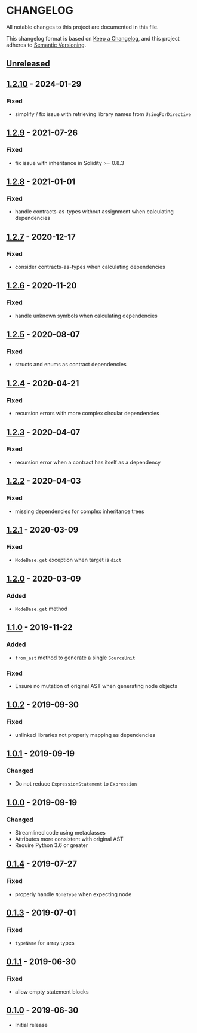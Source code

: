 # CHANGELOG

All notable changes to this project are documented in this file.

This changelog format is based on [Keep a Changelog](https://keepachangelog.com/en/1.0.0/),
and this project adheres to [Semantic Versioning](https://semver.org/spec/v2.0.0.html).

## [Unreleased](https://github.com/iamdefinitelyahuman/py-solc-ast)

## [1.2.10](https://github.com/iamdefinitelyahuman/py-solc-ast/releases/tag/v1.2.10) - 2024-01-29
### Fixed
- simplify / fix issue with retrieving library names from `UsingForDirective`

## [1.2.9](https://github.com/iamdefinitelyahuman/py-solc-ast/releases/tag/v1.2.9) - 2021-07-26
### Fixed
- fix issue with inheritance in Solidity >= 0.8.3

## [1.2.8](https://github.com/iamdefinitelyahuman/py-solc-ast/releases/tag/v1.2.8) - 2021-01-01
### Fixed
- handle contracts-as-types without assignment when calculating dependencies

## [1.2.7](https://github.com/iamdefinitelyahuman/py-solc-ast/releases/tag/v1.2.7) - 2020-12-17
### Fixed
- consider contracts-as-types when calculating dependencies

## [1.2.6](https://github.com/iamdefinitelyahuman/py-solc-ast/releases/tag/v1.2.6) - 2020-11-20
### Fixed
- handle unknown symbols when calculating dependencies

## [1.2.5](https://github.com/iamdefinitelyahuman/py-solc-ast/releases/tag/v1.2.5) - 2020-08-07
### Fixed
- structs and enums as contract dependencies

## [1.2.4](https://github.com/iamdefinitelyahuman/py-solc-ast/releases/tag/v1.2.4) - 2020-04-21
### Fixed
- recursion errors with more complex circular dependencies

## [1.2.3](https://github.com/iamdefinitelyahuman/py-solc-ast/releases/tag/v1.2.3) - 2020-04-07
### Fixed
- recursion error when a contract has itself as a dependency

## [1.2.2](https://github.com/iamdefinitelyahuman/py-solc-ast/releases/tag/v1.2.2) - 2020-04-03
### Fixed
- missing dependencies for complex inheritance trees

## [1.2.1](https://github.com/iamdefinitelyahuman/py-solc-ast/releases/tag/v1.2.1) - 2020-03-09
### Fixed
- `NodeBase.get` exception when target is `dict`

## [1.2.0](https://github.com/iamdefinitelyahuman/py-solc-ast/releases/tag/v1.2.0) - 2020-03-09
### Added
- `NodeBase.get` method

## [1.1.0](https://github.com/iamdefinitelyahuman/py-solc-ast/releases/tag/v1.1.0) - 2019-11-22
### Added
- `from_ast` method to generate a single `SourceUnit`

### Fixed
- Ensure no mutation of original AST when generating node objects

## [1.0.2](https://github.com/iamdefinitelyahuman/py-solc-ast/releases/tag/v1.0.2) - 2019-09-30
### Fixed
- unlinked libraries not properly mapping as dependencies

## [1.0.1](https://github.com/iamdefinitelyahuman/py-solc-ast/releases/tag/v1.0.1) - 2019-09-19
### Changed
- Do not reduce `ExpressionStatement` to `Expression`

## [1.0.0](https://github.com/iamdefinitelyahuman/py-solc-ast/releases/tag/v1.0.0) - 2019-09-19
### Changed
- Streamlined code using metaclasses
- Attributes more consistent with original AST
- Require Python 3.6 or greater

## [0.1.4](https://github.com/iamdefinitelyahuman/py-solc-ast/releases/tag/v0.1.4) - 2019-07-27
### Fixed
- properly handle `NoneType` when expecting node

## [0.1.3](https://github.com/iamdefinitelyahuman/py-solc-ast/releases/tag/v0.1.3) - 2019-07-01
### Fixed
- `typeName` for array types

## [0.1.1](https://github.com/iamdefinitelyahuman/py-solc-ast/releases/tag/v0.1.1) - 2019-06-30
### Fixed
- allow empty statement blocks

## [0.1.0](https://github.com/iamdefinitelyahuman/py-solc-ast/releases/tag/v0.1.1) - 2019-06-30
- Initial release
